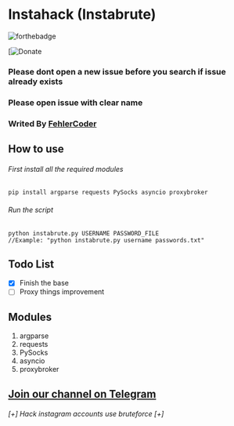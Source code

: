 

# Instahack (Instabrute)
![forthebadge](https://forthebadge.com/images/badges/made-with-python.svg)

[![Donate](https://idpay.ir/isoheyl)

### Please dont open a new issue before you search if issue already exists
### Please open issue with clear name
### Writed By [FehlerCoder](https://t.me/FehlerCode)

## How to use
###### First install all the required modules
```
pip install argparse requests PySocks asyncio proxybroker
```
###### Run the script
```
python instabrute.py USERNAME PASSWORD_FILE
//Example: "python instabrute.py username passwords.txt"
```
## Todo List
- [x] Finish the base
- [ ] Proxy things improvement

## Modules
1. argparse
2. requests
3. PySocks
4. asyncio
5. proxybroker

## [Join our channel on Telegram](https://telegram.me/FehlerCoder)
###### [+] Hack instagram accounts use bruteforce [+]

